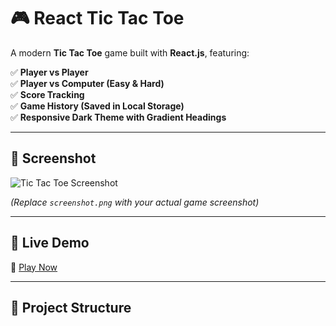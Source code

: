 # 🎮 React Tic Tac Toe

A modern **Tic Tac Toe** game built with **React.js**, featuring:

✅ **Player vs Player**  
✅ **Player vs Computer (Easy & Hard)**  
✅ **Score Tracking**  
✅ **Game History (Saved in Local Storage)**  
✅ **Responsive Dark Theme with Gradient Headings**

---

## 📸 Screenshot

![Tic Tac Toe Screenshot](screenshot.png)

*(Replace `screenshot.png` with your actual game screenshot)*

---

## 🚀 Live Demo

🔗 [Play Now](https://your-live-demo-link.com)

---

## 📂 Project Structure

